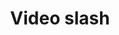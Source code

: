 ---
title: Video slash
tags: ["video", "slash", "no", "mute", "stop", "block", "disable"]
icon: video-slash
svg: '<svg xmlns="http://www.w3.org/2000/svg" width="24" height="24" fill="none" viewBox="0 0 24 24" stroke-width="1.5" stroke-linecap="round" stroke-linejoin="round" stroke="currentColor"><path d="m20.168 6.991-4 3.563a.5.5 0 0 0-.168.373v1.778a.5.5 0 0 0 .168.373l4 3.563a.5.5 0 0 0 .832-.374V7.365a.5.5 0 0 0-.832-.374M3 15.75v-7.5a2 2 0 0 1 2-2h8.5M3 21l3.25-3.25M21 3l-5.5 5.5m0 0v7.25a2 2 0 0 1-2 2H6.25M15.5 8.5l-9.25 9.25"/></svg>'
---